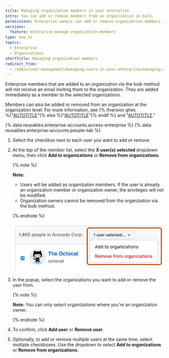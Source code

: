 ```yaml
---
title: Managing organization members in your enterprise
intro: You can add or remove members from an organization in bulk.
permissions: Enterprise owners can add or remove organization members in bulk.
versions:
  feature: enterprise-manage-organization-members
type: how_to
topics:
  - Enterprise
  - Organizations
shortTitle: Managing organization members
redirect_from:
  - /admin/user-management/managing-users-in-your-enterprise/managing-organization-members-in-your-enterprise
---
```


Enterprise members that are added to an organization via the bulk method will not receive an email inviting them to the organization. They are added immediately as a member to the selected organizations.

Members can also be added or removed from an organization at the organization level. For more information, see {% ifversion ghec %}"[AUTOTITLE](/organizations/managing-membership-in-your-organization/inviting-users-to-join-your-organization)"{% else %}"[AUTOTITLE](/organizations/managing-membership-in-your-organization/adding-people-to-your-organization)"{% endif %} and "[AUTOTITLE](/organizations/managing-membership-in-your-organization/removing-a-member-from-your-organization)."

{% data reusables.enterprise-accounts.access-enterprise %}
{% data reusables.enterprise-accounts.people-tab %}
1. Select the checkbox next to each user you want to add or remove.
1. At the top of the member list, select the **X user(s) selected** dropdown menu, then click **Add to organizations** or **Remove from organizations**.

   {% note %}

   **Note:**
   * Users will be added as organization members. If the user is already an organization member or organization owner, the privileges will not be modified.
   * Organization owners cannot be removed from the organization via the bulk method.

   {% endnote %}

   ![Screenshot of the list of enterprise members. A dropdown menu, labeled "1 user selected...", is expanded and highlighted with an orange outline.](/assets/images/help/business-accounts/enterprise-add-or-remove-from-org.png)

1. In the popup, select the organizations you want to add or remove the user from.

    {% note %}

    **Note:** You can only select organizations where you're an organization owner.

    {% endnote %}

1. To confirm, click **Add user** or **Remove user**.
1. Optionally, to add or remove multiple users at the same time, select multiple checkboxes. Use the dropdown to select **Add to organizations** or **Remove from organizations**.

